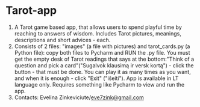 # Tarot-app
1. A Tarot game based app, that allows users to spend playful  time by reaching to answers of wisdom. Includes Tarot pictures, meanings, descriptions and short advices - each.
2. Consists of 2 files: "images" (a file with pictures) and tarot_cards.py (a Python file): copy both files to Pycharm and RUN the .py file. You must get the empty desk of Tarot readings that says at the bottom:"Think of a question and pick a card"("Sugalvok klausimą ir versk kortą") - click the button - that must be done. You can play it as many times as you want, and when it is enough - click "Exit" ("išeiti").
App is available in LT language only.
Requires something like Pycharm to view and run the app.
4. Contacts: Evelina Zinkeviciute/eve7zink@gmail.com
